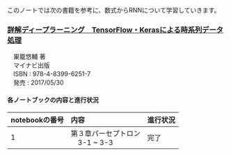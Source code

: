 このノートでは次の書籍を参考に、数式からRNNについて学習していきます。  
  
### [詳解ディープラーニング　TensorFlow・Kerasによる時系列データ処理](https://book.mynavi.jp/ec/products/detail/id=72995)
　巣籠悠輔 著  
　マイナビ出版  
　ISBN : 978-4-8399-6251-7  
　発売 : 2017/05/30  
  
#### 各ノートブックの内容と進行状況 

|notebookの番号|内容|進行状況|
|:--|:--|:--|
|1|第３章パーセプトロン<br />　3-1 ~ 3-3|完了|
